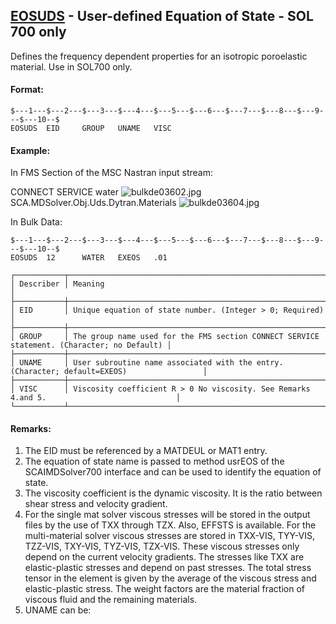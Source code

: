 ## [EOSUDS](https://help.hexagonmi.com/bundle/MSC_Nastran_2022.4/page/Nastran_Combined_Book/qrg/bulkde/TOC.EOSUDS.xhtml) - User-defined Equation of State - SOL 700 only

Defines the frequency dependent properties for an isotropic poroelastic material. Use in SOL700 only.

#### Format:

```nastran
$---1---$---2---$---3---$---4---$---5---$---6---$---7---$---8---$---9---$---10--$
EOSUDS  EID     GROUP   UNAME   VISC                                            
```

#### Example:

In FMS Section of the MSC Nastran input stream:

CONNECT SERVICE water  ![bulkde03602.jpg](https://help-be.hexagonmi.com/bundle/MSC_Nastran_2022.4/page/Nastran_Combined_Book/qrg/bulkde/../../../assets/bulkde03602.jpg?_LANG=enus) SCA.MDSolver.Obj.Uds.Dytran.Materials ![bulkde03604.jpg](https://help-be.hexagonmi.com/bundle/MSC_Nastran_2022.4/page/Nastran_Combined_Book/qrg/bulkde/../../../assets/bulkde03604.jpg?_LANG=enus)

In Bulk Data:

```nastran
$---1---$---2---$---3---$---4---$---5---$---6---$---7---$---8---$---9---$---10--$
EOSUDS  12      WATER   EXEOS   .01                                             
```

```text
┌───────────┬────────────────────────────────────────────────────────────────────────────────────────────┐
│ Describer │ Meaning                                                                                    │
├───────────┼────────────────────────────────────────────────────────────────────────────────────────────┤
│ EID       │ Unique equation of state number. (Integer > 0; Required)                                   │
├───────────┼────────────────────────────────────────────────────────────────────────────────────────────┤
│ GROUP     │ The group name used for the FMS section CONNECT SERVICE statement. (Character; no Default) │
├───────────┼────────────────────────────────────────────────────────────────────────────────────────────┤
│ UNAME     │ User subroutine name associated with the entry. (Character; default=EXEOS)                 │
├───────────┼────────────────────────────────────────────────────────────────────────────────────────────┤
│ VISC      │ Viscosity coefficient R > 0 No viscosity. See Remarks 4.and 5.                             │
└───────────┴────────────────────────────────────────────────────────────────────────────────────────────┘
```

#### Remarks:

1. The EID must be referenced by a MATDEUL or MAT1 entry.
2. The equation of state name is passed to method usrEOS of the SCAIMDSolver700 interface and can be used to identify the equation of state.
3. The viscosity coefficient is the dynamic viscosity. It is the ratio between shear stress and velocity gradient.
4. For the single mat solver viscous stresses will be stored in the output files by the use of TXX through TZX. Also, EFFSTS is available. For the multi-material solver viscous stresses are stored in TXX-VIS, TYY-VIS, TZZ-VIS, TXY-VIS, TYZ-VIS, TZX-VIS. These viscous stresses only depend on the current velocity gradients. The stresses like TXX are elastic-plastic stresses and depend on past stresses. The total stress tensor in the element is given by the average of the viscous stress and elastic-plastic stress. The weight factors are the material fraction of viscous fluid and the remaining materials.
5. UNAME can be:
